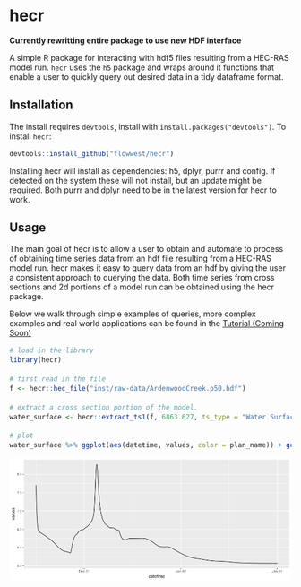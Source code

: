 # hecr 

**Currently rewritting entire package to use new HDF interface**

A simple R package for interacting with hdf5 files resulting from a HEC-RAS 
model run. `hecr` uses the `h5` package and wraps around it functions that enable 
a user to quickly query out desired data in a tidy dataframe format.

## Installation 

The install requires `devtools`, install with `install.packages("devtools")`.
To install `hecr`:

```r 
devtools::install_github("flowwest/hecr")
```

Installing hecr will install as dependencies: h5, dplyr, purrr and config. If detected
on the system these will not install, but an update might be required. Both purrr and dplyr
need to be in the latest version for hecr to work.

## Usage 

The main goal of hecr is to allow a user to obtain and automate to process
of obtaining time series data from an hdf file resulting from a HEC-RAS model run.
hecr makes it easy to query data from an hdf by giving the user a consistent approach
to querying the data. Both time series from cross sections and 2d portions of a model
run can be obtained using the hecr package.

Below we walk through simple examples of queries, more complex examples and real world
applications can be found in the [Tutorial (Coming Soon)](#)


```r
# load in the library
library(hecr)

# first read in the file
f <- hecr::hec_file("inst/raw-data/ArdenwoodCreek.p50.hdf")

# extract a cross section portion of the model. 
water_surface <- hecr::extract_ts1(f, 6863.627, ts_type = "Water Surface")

# plot
water_surface %>% ggplot(aes(datetime, values, color = plan_name)) + geom_line()
```

![](images/cross_section_single_file.png)

